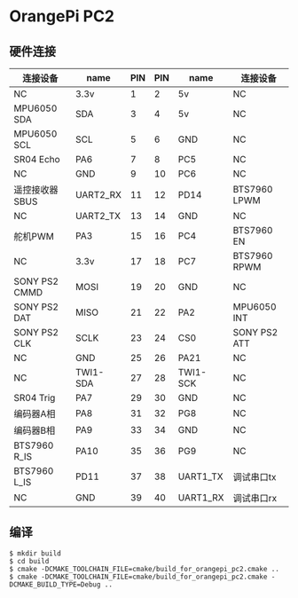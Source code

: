 # OrangePi PC2

## 硬件连接
| 连接设备       | name    | PIN | PIN | name     | 连接设备       |
|---------------|---------|-----|-----|----------|---------------|
| NC            | 3.3v    | 1   | 2   | 5v       | NC            |
| MPU6050 SDA   | SDA     | 3   | 4   | 5v       | NC            |
| MPU6050 SCL   | SCL     | 5   | 6   | GND      | NC            |
| SR04 Echo     | PA6     | 7   | 8   | PC5      | NC            |
| NC            | GND     | 9   | 10  | PC6      | NC            |
| 遥控接收器SBUS  | UART2_RX| 11  | 12  | PD14     | BTS7960 LPWM  |
| NC            | UART2_TX| 13  | 14  | GND      | NC            |
| 舵机PWM        | PA3     | 15  | 16  | PC4      | BTS7960 EN    |
| NC            | 3.3v    | 17  | 18  | PC7      | BTS7960 RPWM  |
| SONY PS2 CMMD | MOSI    | 19  | 20  | GND      | NC            |
| SONY PS2 DAT  | MISO    | 21  | 22  | PA2      | MPU6050 INT   |
| SONY PS2 CLK  | SCLK    | 23  | 24  | CS0      | SONY PS2 ATT  |
| NC            | GND     | 25  | 26  | PA21     | NC            |
| NC            | TWI1-SDA| 27  | 28  | TWI1-SCK | NC            |
| SR04 Trig     | PA7     | 29  | 30  | GND      | NC            |
| 编码器A相      | PA8     | 31  | 32  | PG8      | NC            |
| 编码器B相      | PA9     | 33  | 34  | GND      | NC            |
| BTS7960 R_IS  | PA10    | 35  | 36  | PG9      | NC            |
| BTS7960 L_IS  | PD11    | 37  | 38  | UART1_TX | 调试串口tx      |
| NC            | GND     | 39  | 40  | UART1_RX | 调试串口rx      |

## 编译

```
$ mkdir build
$ cd build
$ cmake -DCMAKE_TOOLCHAIN_FILE=cmake/build_for_orangepi_pc2.cmake ..
$ cmake -DCMAKE_TOOLCHAIN_FILE=cmake/build_for_orangepi_pc2.cmake -DCMAKE_BUILD_TYPE=Debug ..
```